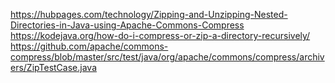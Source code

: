 https://hubpages.com/technology/Zipping-and-Unzipping-Nested-Directories-in-Java-using-Apache-Commons-Compress
https://kodejava.org/how-do-i-compress-or-zip-a-directory-recursively/
https://github.com/apache/commons-compress/blob/master/src/test/java/org/apache/commons/compress/archivers/ZipTestCase.java

